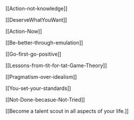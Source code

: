  [[Action-not-knowledge]]

 [[DeserveWhatYouWant]]

 [[Action-Now]]

 [[Be-better-through-emulation]]

[[Go-first-go-positive]]

[[Lessons-from-tit-for-tat-Game-Theory]]

[[Pragmatism-over-idealism]]

[[You-set-your-standards]]

[[Not-Done-becasue-Not-Tried]]

[[Become a talent scout in all aspects of your life.]]




   



